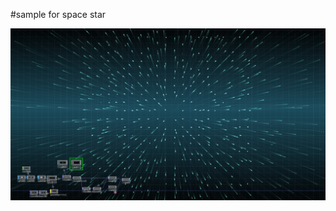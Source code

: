 #sample for space star

![サンプルイメージ](https://github.com/tsukasaJapan9/touchdesigner/blob/master/images/star.jpg)

